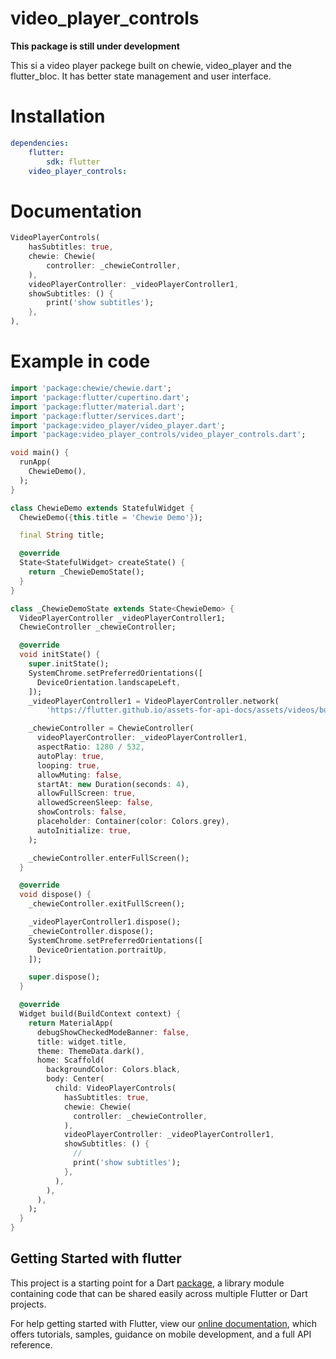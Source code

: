 # video_player_controls

**This package is still under development**

This si a video player packege built on chewie, video_player and the flutter_bloc. It has better state management and user interface.

# Installation


``` yaml
dependencies:
    flutter:
        sdk: flutter
    video_player_controls:

```
# Documentation

``` dart
VideoPlayerControls(
    hasSubtitles: true,
    chewie: Chewie(
        controller: _chewieController,
    ),
    videoPlayerController: _videoPlayerController1,
    showSubtitles: () {
        print('show subtitles');
    },
),
```

# Example in code

``` dart
import 'package:chewie/chewie.dart';
import 'package:flutter/cupertino.dart';
import 'package:flutter/material.dart';
import 'package:flutter/services.dart';
import 'package:video_player/video_player.dart';
import 'package:video_player_controls/video_player_controls.dart';

void main() {
  runApp(
    ChewieDemo(),
  );
}

class ChewieDemo extends StatefulWidget {
  ChewieDemo({this.title = 'Chewie Demo'});

  final String title;

  @override
  State<StatefulWidget> createState() {
    return _ChewieDemoState();
  }
}

class _ChewieDemoState extends State<ChewieDemo> {
  VideoPlayerController _videoPlayerController1;
  ChewieController _chewieController;

  @override
  void initState() {
    super.initState();
    SystemChrome.setPreferredOrientations([
      DeviceOrientation.landscapeLeft,
    ]);
    _videoPlayerController1 = VideoPlayerController.network(
        'https://flutter.github.io/assets-for-api-docs/assets/videos/butterfly.mp4');

    _chewieController = ChewieController(
      videoPlayerController: _videoPlayerController1,
      aspectRatio: 1280 / 532,
      autoPlay: true,
      looping: true,
      allowMuting: false,
      startAt: new Duration(seconds: 4),
      allowFullScreen: true,
      allowedScreenSleep: false,
      showControls: false,
      placeholder: Container(color: Colors.grey),
      autoInitialize: true,
    );

    _chewieController.enterFullScreen();
  }

  @override
  void dispose() {
    _chewieController.exitFullScreen();

    _videoPlayerController1.dispose();
    _chewieController.dispose();
    SystemChrome.setPreferredOrientations([
      DeviceOrientation.portraitUp,
    ]);

    super.dispose();
  }

  @override
  Widget build(BuildContext context) {
    return MaterialApp(
      debugShowCheckedModeBanner: false,
      title: widget.title,
      theme: ThemeData.dark(),
      home: Scaffold(
        backgroundColor: Colors.black,
        body: Center(
          child: VideoPlayerControls(
            hasSubtitles: true,
            chewie: Chewie(
              controller: _chewieController,
            ),
            videoPlayerController: _videoPlayerController1,
            showSubtitles: () {
              //
              print('show subtitles');
            },
          ),
        ),
      ),
    );
  }
}
```



## Getting Started with flutter

This project is a starting point for a Dart
[package](https://flutter.dev/developing-packages/),
a library module containing code that can be shared easily across
multiple Flutter or Dart projects.

For help getting started with Flutter, view our 
[online documentation](https://flutter.dev/docs), which offers tutorials, 
samples, guidance on mobile development, and a full API reference.
